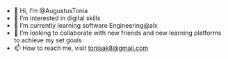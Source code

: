 - 👋 Hi, I’m @AugustusTonia
- 👀 I’m interested in digital skills
- 🌱 I’m currently learning software Engineering@alx
- 💞️ I’m looking to collaborate with new friends and new learning platforms to achieve my set goals
- 📫 How to reach me, visit toniaak8@gmail.com

<!---
AugustusTonia/AugustusTonia is a ✨ special ✨ repository because its `README.md` (this file) appears on your GitHub profile.
You can click the Preview link to take a look at your changes.
--->
